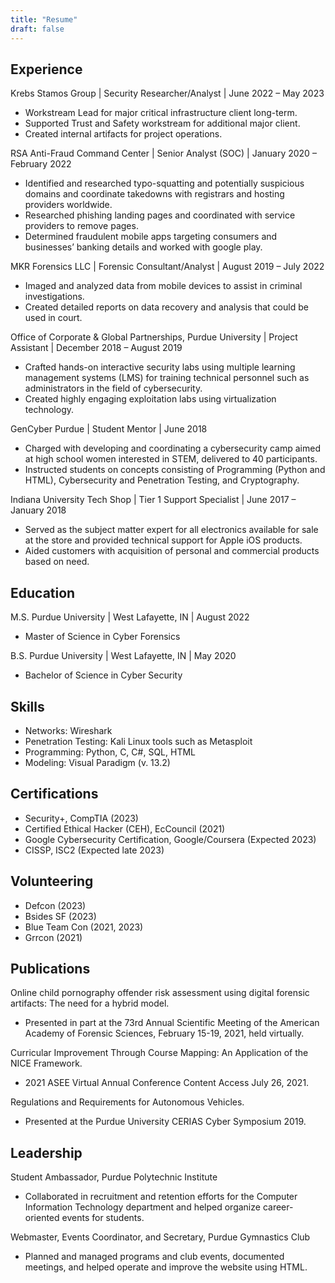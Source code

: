 ```yaml
---
title: "Resume"
draft: false
---
```


## Experience
Krebs Stamos Group | Security Researcher/Analyst | June 2022 – May 2023
 - Workstream Lead for major critical infrastructure client long-term.
 - Supported Trust and Safety workstream for additional major client.
 - Created internal artifacts for project operations.

RSA Anti-Fraud Command Center | Senior Analyst (SOC) | January 2020 – February 2022
 - Identified and researched typo-squatting and potentially suspicious domains and coordinate takedowns
with registrars and hosting providers worldwide.
 - Researched phishing landing pages and coordinated with service providers to remove pages.
 - Determined fraudulent mobile apps targeting consumers and businesses’ banking details and worked
with google play.

MKR Forensics LLC | Forensic Consultant/Analyst | August 2019 – July 2022
 - Imaged and analyzed data from mobile devices to assist in criminal investigations.
 - Created detailed reports on data recovery and analysis that could be used in court.

Office of Corporate & Global Partnerships, Purdue University | Project Assistant | December 2018 – August 2019
 - Crafted hands-on interactive security labs using multiple learning management systems (LMS) for training technical personnel such as administrators in the field of cybersecurity.
 - Created highly engaging exploitation labs using virtualization technology.
 
GenCyber Purdue | Student Mentor | June 2018
 - Charged with developing and coordinating a cybersecurity camp aimed at high school women interested in STEM, delivered to 40 participants.
 - Instructed students on concepts consisting of Programming (Python and HTML), Cybersecurity and Penetration Testing, and Cryptography.
 
Indiana University Tech Shop | Tier 1 Support Specialist | June 2017 – January 2018 
 - Served as the subject matter expert for all electronics available for sale at the store and provided technical support for Apple iOS products.
 - Aided customers with acquisition of personal and commercial products based on need.


## Education
M.S. Purdue University | West Lafayette, IN	| August 2022	
 - Master of Science in Cyber Forensics

B.S. Purdue University | West Lafayette, IN	| May 2020	
 - Bachelor of Science in Cyber Security

## Skills
- Networks: Wireshark 
- Penetration Testing: Kali Linux tools such as Metasploit
- Programming: Python, C, C#, SQL, HTML
- Modeling: Visual Paradigm (v. 13.2)     


## Certifications
- Security+, CompTIA (2023)
- Certified Ethical Hacker (CEH), EcCouncil (2021)
- Google Cybersecurity Certification, Google/Coursera (Expected 2023)
- CISSP, ISC2 (Expected late 2023)

## Volunteering
- Defcon (2023)
- Bsides SF (2023)
- Blue Team Con (2021, 2023)
- Grrcon (2021)

## Publications
Online child pornography offender risk assessment using digital forensic artifacts: The need for a hybrid model.
 - Presented in part at the 73rd Annual Scientific Meeting of the American Academy of Forensic Sciences, February 15-19, 2021, held virtually.

Curricular Improvement Through Course Mapping: An Application of the NICE Framework.
 - 2021 ASEE Virtual Annual Conference Content Access July 26, 2021.

Regulations and Requirements for Autonomous Vehicles.
 - Presented at the Purdue University CERIAS Cyber Symposium 2019.

## Leadership
Student Ambassador, Purdue Polytechnic Institute
 - Collaborated in recruitment and retention efforts for the Computer Information Technology department and helped organize career-oriented events for students.

Webmaster, Events Coordinator, and Secretary, Purdue Gymnastics Club  
 - Planned and managed programs and club events, documented meetings, and helped operate and improve the website using HTML.


